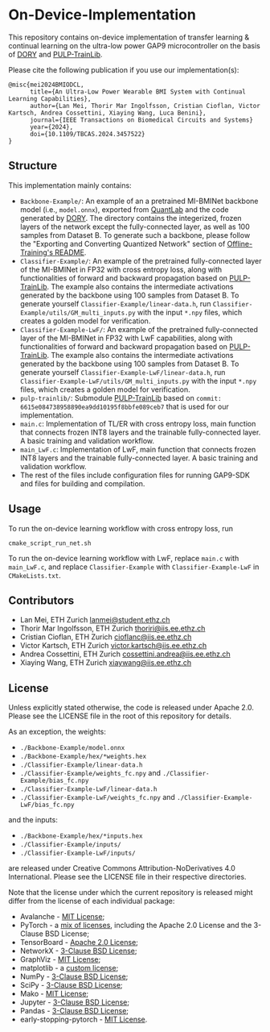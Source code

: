 # On-Device-Implementation

This repository contains on-device implementation of transfer learning & continual learning on the ultra-low power GAP9 microcontroller on the basis of [DORY](https://github.com/pulp-platform/dory) and [PULP-TrainLib](https://github.com/pulp-platform/pulp-trainlib/tree/main).

Please cite the following publication if you use our implementation(s):

```
@misc{mei2024BMIODCL,
      title={An Ultra-Low Power Wearable BMI System with Continual Learning Capabilities}, 
      author={Lan Mei, Thorir Mar Ingolfsson, Cristian Cioflan, Victor Kartsch, Andrea Cossettini, Xiaying Wang, Luca Benini},
      journal={IEEE Transactions on Biomedical Circuits and Systems}
      year={2024},
      doi={10.1109/TBCAS.2024.3457522}
}
```


## Structure
This implementation mainly contains:
* `Backbone-Example/`: An example of an a pretrained MI-BMINet backbone model (i.e., `model.onnx`), exported from [QuantLab](https://github.com/pulp-platform/quantlab) and the code generated by [DORY](https://github.com/pulp-platform/dory). The directory contains the integerized, frozen layers of the network except the fully-connected layer, as well as 100 samples from Dataset B. To generate such a backbone, please follow the "Exporting and Converting Quantized Network" section of [Offline-Training's README](../Offline-Training/README.md).
* `Classifier-Example/`: An example of the pretrained fully-connected layer of the MI-BMINet in FP32 with cross entropy loss, along with functionalities of forward and backward propagation based on [PULP-TrainLib](https://github.com/pulp-platform/pulp-trainlib/tree/main). The example also contains the intermediate activations generated by the backbone using 100 samples from Dataset B. To generate yourself `Classifier-Example/linear-data.h`, run `Classifier-Example/utils/GM_multi_inputs.py` with the input `*.npy` files, which creates a golden model for verification. 
* `Classifier-Example-LwF/`: An example of the pretrained fully-connected layer of the MI-BMINet in FP32 with LwF capabilities, along with functionalities of forward and backward propagation based on [PULP-TrainLib](https://github.com/pulp-platform/pulp-trainlib/tree/main). The example also contains the intermediate activations generated by the backbone using 100 samples from Dataset B. To generate yourself `Classifier-Example-LwF/linear-data.h`, run `Classifier-Example-LwF/utils/GM_multi_inputs.py` with the input `*.npy` files, which creates a golden model for verification. 
* `pulp-trainlib/`: Submodule [PULP-TrainLib](https://github.com/pulp-platform/pulp-trainlib/tree/main) based on `commit: 6615e084738958890ea9dd10195f8bbfe089ceb7` that is used for our implementation.
* `main.c`: Implementation of TL/ER with cross entropy loss, main function that connects frozen INT8 layers and the trainable fully-connected layer. A basic training and validation workflow.
* `main_LwF.c`: Implementation of LwF, main function that connects frozen INT8 layers and the trainable fully-connected layer. A basic training and validation workflow.
* The rest of the files include configuration files for running GAP9-SDK and files for building and compilation.

## Usage
To run the on-device learning workflow with cross entropy loss, run
```
cmake_script_run_net.sh
```

To run the on-device learning workflow with LwF, replace `main.c` with `main_LwF.c`, and replace `Classifier-Example` with `Classifier-Example-LwF` in `CMakeLists.txt`.

## Contributors
* Lan Mei, ETH Zurich lanmei@student.ethz.ch
* Thorir Mar Ingolfsson, ETH Zurich thoriri@iis.ee.ethz.ch
* Cristian Cioflan, ETH Zurich cioflanc@iis.ee.ethz.ch
* Victor Kartsch, ETH Zurich victor.kartsch@iis.ee.ethz.ch
* Andrea Cossettini, ETH Zurich cossettini.andrea@iis.ee.ethz.ch
* Xiaying Wang, ETH Zurich xiaywang@iis.ee.ethz.ch

## License
Unless explicitly stated otherwise, the code is released under Apache 2.0. Please see the LICENSE file in the root of this repository for details. 

As an exception, the weights:
* `./Backbone-Example/model.onnx`
* `./Backbone-Example/hex/*weights.hex`
* `./Classifier-Example/linear-data.h`
* `./Classifier-Example/weights_fc.npy` and `./Classifier-Example/bias_fc.npy`
* `./Classifier-Example-LwF/linear-data.h` 
* `./Classifier-Example-LwF/weights_fc.npy` and `./Classifier-Example-LwF/bias_fc.npy`

and the inputs:
* `./Backbone-Example/hex/*inputs.hex`
* `./Classifier-Example/inputs/`
* `./Classifier-Example-LwF/inputs/`

are released under Creative Commons Attribution-NoDerivatives 4.0 International. Please see the LICENSE file in their respective directories. 

Note that the license under which the current repository is released might differ from the license of each individual package:

* Avalanche - [MIT License](https://github.com/ContinualAI/avalanche/blob/master/LICENSE);
* PyTorch - a [mix of licenses](https://github.com/pytorch/pytorch/blob/master/NOTICE), including the Apache 2.0 License and the 3-Clause BSD License;
* TensorBoard - [Apache 2.0 License](https://github.com/tensorflow/tensorboard/blob/master/LICENSE);
* NetworkX - [3-Clause BSD License](https://github.com/networkx/networkx/blob/main/LICENSE.txt);
* GraphViz - [MIT License](https://github.com/graphp/graphviz/blob/master/LICENSE);
* matplotlib - a [custom license](https://github.com/matplotlib/matplotlib/blob/master/LICENSE/LICENSE);
* NumPy - [3-Clause BSD License](https://github.com/numpy/numpy/blob/main/LICENSE.txt);
* SciPy - [3-Clause BSD License](https://github.com/scipy/scipy/blob/master/LICENSE.txt);
* Mako - [MIT License](https://github.com/sqlalchemy/mako/blob/master/LICENSE);
* Jupyter - [3-Clause BSD License](https://github.com/jupyter/notebook/blob/master/LICENSE);
* Pandas - [3-Clause BSD License](https://github.com/pandas-dev/pandas/blob/main/LICENSE);
* early-stopping-pytorch - [MIT License](https://github.com/Bjarten/early-stopping-pytorch/blob/master/LICENSE).